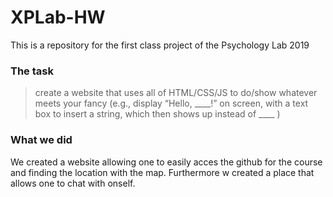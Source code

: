 # XPLab-HW
This is a repository for the first class project of the Psychology Lab 2019
### The task
> create a website that uses all of HTML/CSS/JS to do/show whatever meets your fancy (e.g., display “Hello, ____!” on screen, with a text box to insert a string, which then shows up instead of ____ )

### What we did
We created a website allowing one to easily acces the github for the course and finding the location with the map. Furthermore w created a place that allows one to chat with onself.
